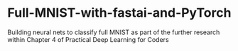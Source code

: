 # Full-MNIST-with-fastai-and-PyTorch
Building neural nets to classify full MNIST as part of the further research within Chapter 4 of Practical Deep Learning for Coders 
